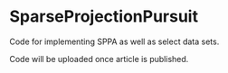 # SparseProjectionPursuit
Code for implementing SPPA as well as select data sets.

Code will be uploaded once article is published.
